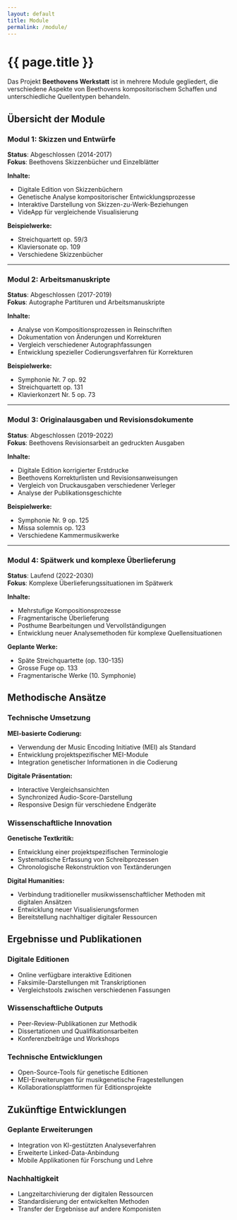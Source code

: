 ```yaml
---
layout: default
title: Module
permalink: /module/
---
```


<div class="content-wrapper">

# {{ page.title }}

Das Projekt **Beethovens Werkstatt** ist in mehrere Module gegliedert, die verschiedene Aspekte von Beethovens kompositorischem Schaffen und unterschiedliche Quellentypen behandeln.

## Übersicht der Module

### Modul 1: Skizzen und Entwürfe
**Status**: Abgeschlossen (2014-2017)  
**Fokus**: Beethovens Skizzenbücher und Einzelblätter

**Inhalte:**
- Digitale Edition von Skizzenbüchern
- Genetische Analyse kompositorischer Entwicklungsprozesse
- Interaktive Darstellung von Skizzen-zu-Werk-Beziehungen
- VideApp für vergleichende Visualisierung

**Beispielwerke:**
- Streichquartett op. 59/3
- Klaviersonate op. 109
- Verschiedene Skizzenbücher

---

### Modul 2: Arbeitsmanuskripte
**Status**: Abgeschlossen (2017-2019)  
**Fokus**: Autographe Partituren und Arbeitsmanuskripte

**Inhalte:**
- Analyse von Kompositionsprozessen in Reinschriften
- Dokumentation von Änderungen und Korrekturen
- Vergleich verschiedener Autographfassungen
- Entwicklung spezieller Codierungsverfahren für Korrekturen

**Beispielwerke:**
- Symphonie Nr. 7 op. 92
- Streichquartett op. 131
- Klavierkonzert Nr. 5 op. 73

---

### Modul 3: Originalausgaben und Revisionsdokumente
**Status**: Abgeschlossen (2019-2022)  
**Fokus**: Beethovens Revisionsarbeit an gedruckten Ausgaben

**Inhalte:**
- Digitale Edition korrigierter Erstdrucke
- Beethovens Korrekturlisten und Revisionsanweisungen
- Vergleich von Druckausgaben verschiedener Verleger
- Analyse der Publikationsgeschichte

**Beispielwerke:**
- Symphonie Nr. 9 op. 125
- Missa solemnis op. 123
- Verschiedene Kammermusikwerke

---

### Modul 4: Spätwerk und komplexe Überlieferung
**Status**: Laufend (2022-2030)  
**Fokus**: Komplexe Überlieferungssituationen im Spätwerk

**Inhalte:**
- Mehrstufige Kompositionsprozesse
- Fragmentarische Überlieferung
- Posthume Bearbeitungen und Vervollständigungen
- Entwicklung neuer Analysemethoden für komplexe Quellensituationen

**Geplante Werke:**
- Späte Streichquartette (op. 130-135)
- Grosse Fuge op. 133
- Fragmentarische Werke (10. Symphonie)

## Methodische Ansätze

### Technische Umsetzung

**MEI-basierte Codierung:**
- Verwendung der Music Encoding Initiative (MEI) als Standard
- Entwicklung projektspezifischer MEI-Module
- Integration genetischer Informationen in die Codierung

**Digitale Präsentation:**
- Interactive Vergleichsansichten
- Synchronized Audio-Score-Darstellung
- Responsive Design für verschiedene Endgeräte

### Wissenschaftliche Innovation

**Genetische Textkritik:**
- Entwicklung einer projektspezifischen Terminologie
- Systematische Erfassung von Schreibprozessen
- Chronologische Rekonstruktion von Textänderungen

**Digital Humanities:**
- Verbindung traditioneller musikwissenschaftlicher Methoden mit digitalen Ansätzen
- Entwicklung neuer Visualisierungsformen
- Bereitstellung nachhaltiger digitaler Ressourcen

## Ergebnisse und Publikationen

### Digitale Editionen
- Online verfügbare interaktive Editionen
- Faksimile-Darstellungen mit Transkriptionen
- Vergleichstools zwischen verschiedenen Fassungen

### Wissenschaftliche Outputs
- Peer-Review-Publikationen zur Methodik
- Dissertationen und Qualifikationsarbeiten
- Konferenzbeiträge und Workshops

### Technische Entwicklungen
- Open-Source-Tools für genetische Editionen
- MEI-Erweiterungen für musikgenetische Fragestellungen
- Kollaborationsplattformen für Editionsprojekte

## Zukünftige Entwicklungen

### Geplante Erweiterungen
- Integration von KI-gestützten Analyseverfahren
- Erweiterte Linked-Data-Anbindung
- Mobile Applikationen für Forschung und Lehre

### Nachhaltigkeit
- Langzeitarchivierung der digitalen Ressourcen
- Standardisierung der entwickelten Methoden
- Transfer der Ergebnisse auf andere Komponisten

</div>
